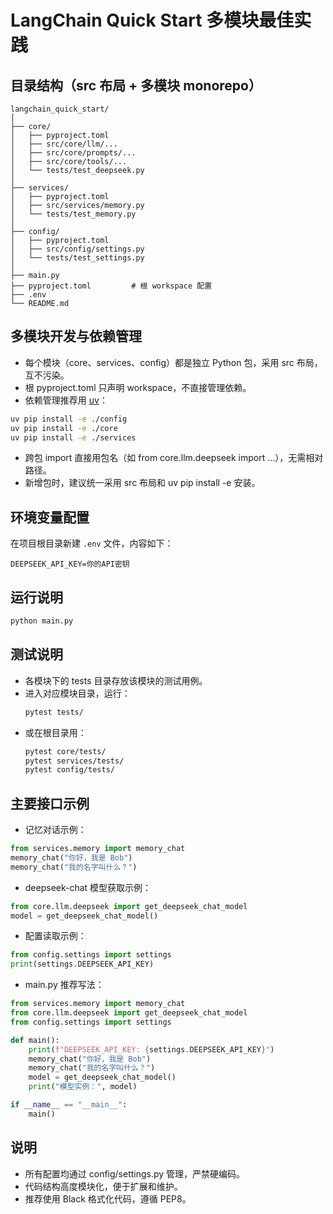# LangChain Quick Start 多模块最佳实践

## 目录结构（src 布局 + 多模块 monorepo）

```
langchain_quick_start/
│
├── core/
│   ├── pyproject.toml
│   ├── src/core/llm/...
│   ├── src/core/prompts/...
│   ├── src/core/tools/...
│   └── tests/test_deepseek.py
│
├── services/
│   ├── pyproject.toml
│   ├── src/services/memory.py
│   └── tests/test_memory.py
│
├── config/
│   ├── pyproject.toml
│   ├── src/config/settings.py
│   └── tests/test_settings.py
│
├── main.py
├── pyproject.toml         # 根 workspace 配置
├── .env
└── README.md
```

## 多模块开发与依赖管理

- 每个模块（core、services、config）都是独立 Python 包，采用 src 布局，互不污染。
- 根 pyproject.toml 只声明 workspace，不直接管理依赖。
- 依赖管理推荐用 [uv](https://github.com/astral-sh/uv)：

```bash
uv pip install -e ./config
uv pip install -e ./core
uv pip install -e ./services
```

- 跨包 import 直接用包名（如 from core.llm.deepseek import ...），无需相对路径。
- 新增包时，建议统一采用 src 布局和 uv pip install -e 安装。

## 环境变量配置

在项目根目录新建 `.env` 文件，内容如下：
```
DEEPSEEK_API_KEY=你的API密钥
```

## 运行说明

```bash
python main.py
```

## 测试说明

- 各模块下的 tests 目录存放该模块的测试用例。
- 进入对应模块目录，运行：
  ```bash
  pytest tests/
  ```
- 或在根目录用：
  ```bash
  pytest core/tests/
  pytest services/tests/
  pytest config/tests/
  ```

## 主要接口示例

- 记忆对话示例：
```python
from services.memory import memory_chat
memory_chat("你好，我是 Bob")
memory_chat("我的名字叫什么？")
```

- deepseek-chat 模型获取示例：
```python
from core.llm.deepseek import get_deepseek_chat_model
model = get_deepseek_chat_model()
```

- 配置读取示例：
```python
from config.settings import settings
print(settings.DEEPSEEK_API_KEY)
```

- main.py 推荐写法：
```python
from services.memory import memory_chat
from core.llm.deepseek import get_deepseek_chat_model
from config.settings import settings

def main():
    print(f"DEEPSEEK_API_KEY: {settings.DEEPSEEK_API_KEY}")
    memory_chat("你好，我是 Bob")
    memory_chat("我的名字叫什么？")
    model = get_deepseek_chat_model()
    print("模型实例：", model)

if __name__ == "__main__":
    main()
```

## 说明

- 所有配置均通过 config/settings.py 管理，严禁硬编码。
- 代码结构高度模块化，便于扩展和维护。
- 推荐使用 Black 格式化代码，遵循 PEP8。